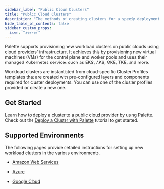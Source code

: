 ```yaml
---
sidebar_label: "Public Cloud Clusters"
title: "Public Cloud Clusters"
description: "The methods of creating clusters for a speedy deployment on any CSP"
hide_table_of_contents: false
sidebar_custom_props:
  icon: "server"
---
```


Palette supports provisioning new workload clusters on public clouds using cloud providers' infrastructure. It achieves
this by provisioning new virtual machines (VMs) for the control plane and worker pools and uses their managed Kubernetes
services such as EKS, AKS, GKE, TKE, and more.

Workload clusters are instantiated from cloud-specific Cluster Profiles templates that are created with pre-configured
layers and components required for cluster deployments. You can use one of the cluster profiles provided or create a new
one.

## Get Started

Learn how to deploy a cluster to a public cloud provider by using Palette. Check out the
[Deploy a Cluster with Palette](deploy-k8s-cluster.md) tutorial to get started.

## Supported Environments

The following pages provide detailed instructions for setting up new workload clusters in the various environments.

- [Amazon Web Services](aws/aws.md)

- [Azure](azure/azure.md)

- [Google Cloud](gcp/gcp.md)
